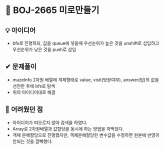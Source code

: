 # 🔎 BOJ-2665 미로만들기
## 💡 아이디어
- bfs로 진행하되, 값을 queue에 넣을때 우선순위가 높은 것을 unshift로 삽입하고 우선순위가 낮은 것을 push로 삽입
## ✔ 문제풀이
- mazeInfo 2차원 배열에 객체형태로 value, visit(방문여부), answer(답)의 값을 선언한 후에 bfs로 탐색
- 위의 아이디어대로 해결

## 🤕 어려웠던 점
- 아이디어가 떠오르지 않아 검색을 하였다.
- Array로 2차원배열과 값할당을 동시에 하는 방법을 까먹었다.
- 객체 분해할당으로 진행했지만, 객체분해할당한 변수값을 수정하면 원본에 반영이 안되는 것을 깜빡했다.